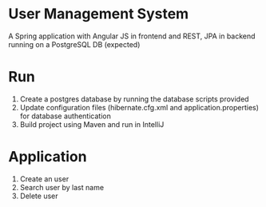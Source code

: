 # User Management System

A Spring application with Angular JS in frontend and REST, JPA in backend running on a PostgreSQL DB (expected)

Run
==============
1. Create a postgres database by running the database scripts provided
2. Update configuration files (hibernate.cfg.xml and application.properties) for database authentication
3. Build project using Maven and run in IntelliJ


Application
==============
1. Create an user
2. Search user by last name
3. Delete user